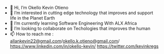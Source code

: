 - 👋 Hi, I’m Okello Kevin Otieno
- 👀 I’m interested in cutting edge technology that improves and support life in the Planet Earth
- 🌱 I’m currently learning Software Engineering With ALX Africa
- 💞️ I’m looking to collaborate on Techologies that improves the human
- 📫 How to reach me : allankevin22@gmail.com/okello.k.otieno@gmail.com/ https://www.linkedin.com/in/okello-kevin/ https://twitter.com/kevinkregs

<!---
Aellun/Aellun is a ✨ special ✨ repository because its `README.md` (this file) appears on your GitHub profile.
You can click the Preview link to take a look at your changes.
--->
